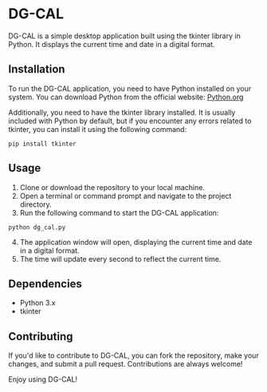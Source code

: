 # DG-CAL

DG-CAL is a simple desktop application built using the tkinter library in Python. It displays the current time and date in a digital format.

## Installation

To run the DG-CAL application, you need to have Python installed on your system. You can download Python from the official website: [Python.org](https://www.python.org/)

Additionally, you need to have the tkinter library installed. It is usually included with Python by default, but if you encounter any errors related to tkinter, you can install it using the following command:

```
pip install tkinter
```

## Usage

1. Clone or download the repository to your local machine.
2. Open a terminal or command prompt and navigate to the project directory.
3. Run the following command to start the DG-CAL application:

```
python dg_cal.py
```

4. The application window will open, displaying the current time and date in a digital format.
5. The time will update every second to reflect the current time.

## Dependencies

- Python 3.x
- tkinter

## Contributing

If you'd like to contribute to DG-CAL, you can fork the repository, make your changes, and submit a pull request. Contributions are always welcome!

Enjoy using DG-CAL!